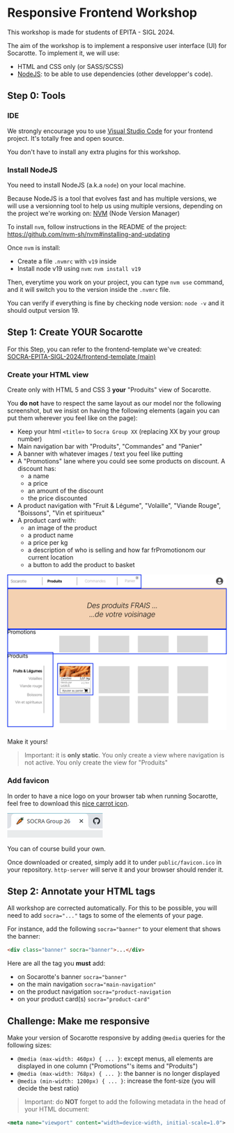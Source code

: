 # Responsive Frontend Workshop

This workshop is made for students of EPITA - SIGL 2024.

The aim of the workshop is to implement a responsive user interface (UI) for Socarotte.
To implement it, we will use:

- HTML and CSS only (or SASS/SCSS)
- [NodeJS](https://nodejs.org/en/about/): to be able to use dependencies (other developper's code).

## Step 0: Tools

### IDE

We strongly encourage you to use [Visual Studio Code](https://code.visualstudio.com) for your frontend project.
It's totally free and open source.

You don't have to install any extra plugins for this workshop.

### Install NodeJS

You need to install NodeJS (a.k.a `node`) on your local machine.

Because NodeJS is a tool that evolves fast and has multiple versions, we will use a versionning tool to help us using multiple versions, depending on the project we're working on: [NVM](https://github.com/nvm-sh/nvm) (Node Version Manager)

To install `nvm`, follow instructions in the README of the project: https://github.com/nvm-sh/nvm#installing-and-updating

Once `nvm` is install:

- Create a file `.nvmrc` with `v19` inside
- Install node v19 using `nvm`: `nvm install v19`

Then, everytime you work on your project, you can type `nvm use` command, and it will switch you to the version inside the `.nvmrc` file.

You can verify if everything is fine by checking node version: `node -v`
and it should output version 19.

## Step 1: Create **YOUR** Socarotte

For this Step, you can refer to the frontend-template we've created:
[SOCRA-EPITA-SIGL-2024/frontend-template (main)](https://github.com/SOCRA-EPITA-SIGL-2024/frontend-template)

### Create your HTML view

Create only with HTML 5 and CSS 3 **your** "Produits" view of Socarotte.

You **do not** have to respect the same layout as our model nor the following screenshot, but we insist on having the following elements (again you can put them wherever you feel like on the page):

- Keep your html `<title>` to `Socra Group XX` (replacing XX by your group number)
- Main navigation bar with "Produits", "Commandes" and "Panier"
- A banner with whatever images / text you feel like putting
- A "Promotions" lane where you could see some products on discount. A discount has:
  - a name
  - a price
  - an amount of the discount
  - the price discounted
- A product navigation with "Fruit & Légume", "Volaille", "Viande Rouge", "Boissons", "Vin et spiritueux"
- A product card with:
  - an image of the product
  - a product name
  - a price per kg
  - a description of who is selling and how far frPromotionom our current location
  - a button to add the product to basket

![socarotte model](images/socarotte-model.png)

Make it yours!

> Important: it is **only static**. You only create a view where navigation is not active. You only create the view for "Produits"

### Add favicon

In order to have a nice logo on your browser tab when running Socarotte, feel free to download this [nice carrot icon](https://raw.githubusercontent.com/SOCRA-EPITA-SIGL-2024/frontend-template/main/public/favicon.ico).

![socarotte favicon](images/browser-favicon.png)

You can of course build your own.

Once downloaded or created, simply add it to under `public/favicon.ico` in your repository. `http-server` will serve it and your browser should render it.

## Step 2: Annotate your HTML tags

All workshop are corrected automatically. For this to be possible, you will need to add `socra="..."` tags to some of the elements of your page.

For instance, add the following `socra="banner"` to your element that shows the banner:

```html
<div class="banner" socra="banner">...</div>
```

Here are all the tag you **must** add:

- on Socarotte's banner      ```socra="banner"```
- on the main navigation     ```socra="main-navigation"```
- on the product navigation  ```socra="product-navigation```
- on your product card(s)    ```socra="product-card"```

## Challenge: Make me responsive

Make your version of Socarotte responsive by adding `@media` queries for the following sizes:

- `@media (max-width: 460px) { ... }`: except menus, all elements are displayed in one column ("Promotions"'s items and "Produits")
- `@media (max-width: 768px) { ... }`: the banner is no longer displayed
- `@media (min-width: 1200px) { ... }`: increase the font-size (you will decide the best ratio)

> Important: do **NOT** forget to add the following metadata in the head of your HTML document:

```xml
<meta name="viewport" content="width=device-width, initial-scale=1.0">
```
